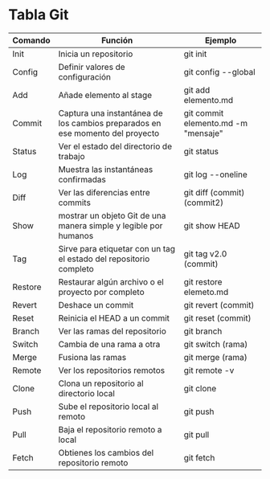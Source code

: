 # Tabla Git

| Comando | Función | Ejemplo |
|----------|----------|----------|
|  Init   | Inicia un repositorio   | git init   |
|  Config   | Definir valores de configuración   | git config --global|
|  Add   | Añade elemento al stage   | git add elemento.md   |
|  Commit   | Captura una instantánea de los cambios preparados en ese momento del proyecto   | git commit elemento.md -m "mensaje"   |
|  Status   | Ver el estado del directorio de trabajo   | git status   |
|  Log   | Muestra las instantáneas confirmadas   | git log --oneline   |
|  Diff   | Ver las diferencias entre commits   | git diff (commit) (commit2)   |
|  Show   |  mostrar un objeto Git de una manera simple y legible por humanos   | git show HEAD  |
|  Tag   | Sirve para etiquetar con un tag el estado del repositorio completo   | git tag v2.0 (commit)   |
|  Restore   | Restaurar algún archivo o el proyecto por completo   | git restore elemeto.md   |
|  Revert   | Deshace un commit   | git revert (commit)   |
|  Reset   | Reinicia el HEAD a un commit  | git reset (commit)   |
|  Branch   | Ver las ramas del repositorio   | git branch   |
|  Switch   | Cambia de una rama a otra   | git switch (rama)   |
|  Merge   | Fusiona las ramas   | git merge (rama)   |
|  Remote   | Ver los repositorios remotos   | git remote -v   |
|  Clone   | Clona un repositorio al directorio local   | git clone   |
|  Push   | Sube el repositorio local al remoto   | git push   |
|  Pull   | Baja el repositorio remoto a local   | git pull   |
|  Fetch   | Obtienes los cambios del repositorio remoto   | git fetch   |